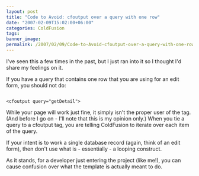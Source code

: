 ```yaml
---
layout: post
title: "Code to Avoid: cfoutput over a query with one row"
date: "2007-02-09T15:02:00+06:00"
categories: ColdFusion 
tags: 
banner_image: 
permalink: /2007/02/09/Code-to-Avoid-cfoutput-over-a-query-with-one-row
---
```


I've seen this a few times in the past, but I just ran into it so I thought I'd share my feelings on it. 

If you have a query that contains one row that you are using for an edit form, you should not do:

<code>
&lt;cfoutput query="getDetail"&gt;
</code>

While your page will work just fine, it simply isn't the proper user of the tag. (And before I go on - I'll note that this is my opinion only.) When you tie a query to a cfoutput tag, you are telling ColdFusion to iterate over each item of the query. 

If your intent is to work a single database record (again, think of an edit form), then don't use what is - essentially - a looping construct. 

As it stands, for a developer just entering the project (like me!), you can cause confusion over what the template is actually meant to do.